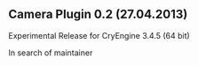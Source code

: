 Camera Plugin 0.2 (27.04.2013)
---------------------------
Experimental Release for CryEngine 3.4.5 (64 bit)

In search of maintainer